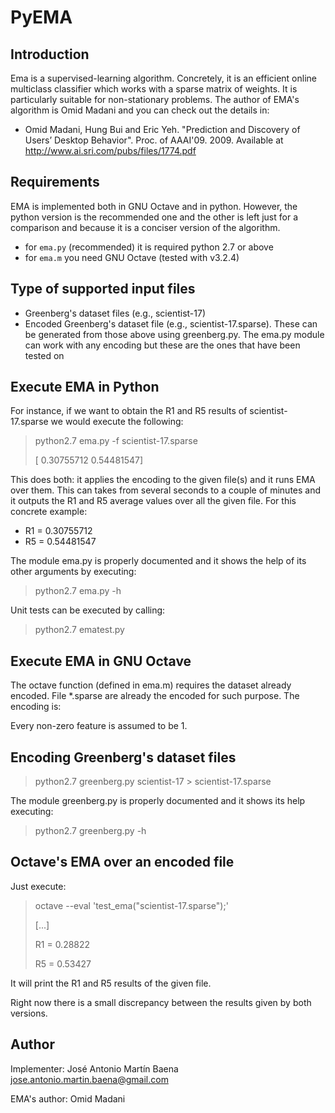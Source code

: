 PyEMA
=====

Introduction
------------

Ema is a supervised-learning algorithm. Concretely, it is an efficient online
multiclass classifier which works with a sparse matrix of weights. It is
particularly suitable for non-stationary problems. The author of EMA's 
algorithm is Omid Madani and you can check out the details in:

 * Omid Madani, Hung Bui and Eric Yeh. "Prediction and Discovery of Users’ 
     Desktop Behavior". Proc. of AAAI'09. 2009. Available at
     http://www.ai.sri.com/pubs/files/1774.pdf


Requirements
------------

EMA is implemented both in GNU Octave and in python. However, the python 
version is the recommended one and the other is left just for a comparison
and because it is a conciser version of the algorithm.

 * for ``ema.py`` (recommended) it is required python 2.7 or above
 * for ``ema.m`` you need GNU Octave (tested with v3.2.4)


Type of supported input files
-----------------------------

 * Greenberg's dataset files (e.g., scientist-17)
 * Encoded Greenberg's dataset file (e.g., scientist-17.sparse). These can be
    generated from those above using greenberg.py. The ema.py module can
    work with any encoding but these are the ones that have been tested on



Execute EMA in Python
---------------------

For instance, if we want to obtain the R1 and R5 results of 
scientist-17.sparse we would execute the following:

>  python2.7 ema.py -f scientist-17.sparse
>
> [ 0.30755712  0.54481547]

This does both: it applies the encoding to the given file(s) and it runs EMA
over them. This can takes from several seconds to a couple of minutes and it 
outputs the R1 and R5 average values over all the given file. For this 
concrete example:

 * R1 = 0.30755712
 * R5 = 0.54481547

The module ema.py is properly documented and it shows the help of its other
arguments by executing:

>  python2.7 ema.py -h

Unit tests can be executed by calling:

>  python2.7 ematest.py


Execute EMA in GNU Octave
-------------------------

The octave function (defined in ema.m) requires the dataset already encoded.
File *.sparse are already the encoded for such purpose. The encoding is:

<true-class> <number-of-nonzero-features> <indexes-of-nonzero-feature-positions>

Every non-zero feature is assumed to be 1.


Encoding Greenberg's dataset files
----------------------------------

>  python2.7 greenberg.py scientist-17 > scientist-17.sparse

The module greenberg.py is properly documented and it shows its help executing:

>  python2.7 greenberg.py -h


Octave's EMA over an encoded file
---------------------------------

Just execute:

>  octave --eval 'test_ema("scientist-17.sparse");'
>
> [...]
>
>    R1 =  0.28822
>
>    R5 =  0.53427

It will print the R1 and R5 results of the given file.

Right now there is a small discrepancy between the results given by both versions.


Author
------

Implementer: José Antonio Martín Baena <jose.antonio.martin.baena@gmail.com>

EMA's author: Omid Madani
